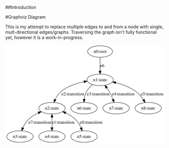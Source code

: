 ##Introduction

#Graphviz Diagram

This is my attempt to replace multiple edges to and from a node with single, mult-directional edges/graphs. Traversing the graph isn't fully functional yet, however it is a work-in-progress.

![alt text](https://github.com/maxthemage/Jaseci_Assignment_2/blob/master/graphviz.svg)
